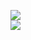 [![](https://img.shields.io/badge/Made%20With-Github%20Spray-lightgrey.svg?style=for-the-badge&logo=github)](https://github.com/Annihil/github-spray#7059)  
[![](https://i.imgur.com/2DrTn0Z.gif)](https://github.com/Annihil/github-spray)